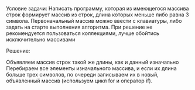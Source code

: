 Условие задачи: Написать программу, которая из имеющегося массива строк формирует массив из строк, длина которых меньше либо равна 3 символа. Первоначальный массив можно ввести с клавиатуры, либо задать на старте выполнения алгоритма. При решение не рекомендуется пользоваться коллекциями, лучше обойтись исключительно массивами

Решение:

Объявляем массив строк такой же длины, как и данный изначально
Перебираем все элементы изначального массива, и если их длина больше трех символов, по очереди записываем их в новый, объявленный массив (используем цикл for и оператор if).
